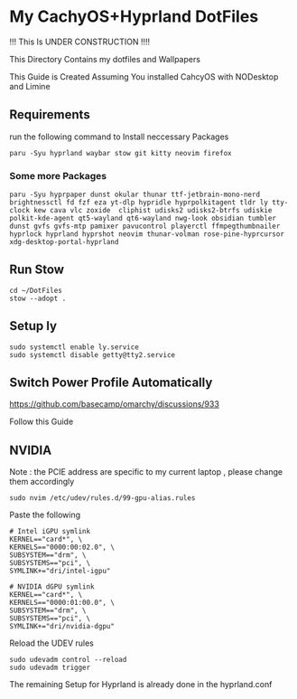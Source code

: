 # My CachyOS+Hyprland DotFiles

!!! This Is UNDER CONSTRUCTION !!!!

This Directory Contains my dotfiles and Wallpapers

This Guide is Created Assuming You installed CahcyOS with NODesktop and Limine

## Requirements

run the following command to Install neccessary Packages 

```
paru -Syu hyprland waybar stow git kitty neovim firefox 
```

### Some more Packages

```
paru -Syu hyprpaper dunst okular thunar ttf-jetbrain-mono-nerd brightnessctl fd fzf eza yt-dlp hypridle hyprpolkitagent tldr ly tty-clock kew cava vlc zoxide  cliphist udisks2 udisks2-btrfs udiskie polkit-kde-agent qt5-wayland qt6-wayland nwg-look obsidian tumbler dunst gvfs gvfs-mtp pamixer pavucontrol playerctl ffmpegthumbnailer hyprlock hyprland hyprshot neovim thunar-volman rose-pine-hyprcursor xdg-desktop-portal-hyprland   
```

## Run Stow
```
cd ~/DotFiles 
stow --adopt .
```
## Setup ly 
```
sudo systemctl enable ly.service
sudo systemctl disable getty@tty2.service 
```

## Switch Power Profile Automatically
 
https://github.com/basecamp/omarchy/discussions/933

Follow this Guide

## NVIDIA 


Note : the PCIE address are specific to my current laptop , please change them accordingly

```
sudo nvim /etc/udev/rules.d/99-gpu-alias.rules
```

Paste the following

```
# Intel iGPU symlink
KERNEL=="card*", \
KERNELS=="0000:00:02.0", \
SUBSYSTEM=="drm", \
SUBSYSTEMS=="pci", \
SYMLINK+="dri/intel-igpu"

# NVIDIA dGPU symlink
KERNEL=="card*", \
KERNELS=="0000:01:00.0", \
SUBSYSTEM=="drm", \
SUBSYSTEMS=="pci", \
SYMLINK+="dri/nvidia-dgpu"

```
Reload the UDEV rules

```
sudo udevadm control --reload
sudo udevadm trigger

```
The remaining Setup for Hyprland is already done in the hyprland.conf 
